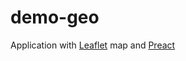 # demo-geo
Application with [Leaflet](https://leafletjs.com/) map and [Preact](https://preactjs.com/)
